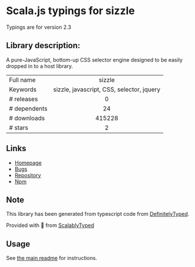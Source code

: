 
# Scala.js typings for sizzle

Typings are for version 2.3

## Library description:
A pure-JavaScript, bottom-up CSS selector engine designed to be easily dropped in to a host library.

|                    |                 |
| ------------------ | :-------------: |
| Full name          | sizzle |
| Keywords           | sizzle, javascript, CSS, selector, jquery |
| # releases         | 0 |
| # dependents       | 24 |
| # downloads        | 415228 |
| # stars            | 2 |

## Links
- [Homepage](https://sizzlejs.com)
- [Bugs](https://github.com/jquery/sizzle/issues)
- [Repository](https://github.com/jquery/sizzle)
- [Npm](https://www.npmjs.com/package/sizzle)
    


## Note
This library has been generated from typescript code from [DefinitelyTyped](https://definitelytyped.org).

Provided with :purple_heart: from [ScalablyTyped](https://github.com/oyvindberg/ScalablyTyped)

## Usage
See [the main readme](../../readme.md) for instructions.


